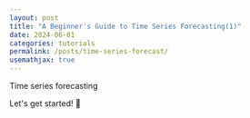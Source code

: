 ```yaml
---
layout: post
title: "A Beginner's Guide to Time Series Forecasting(1)"
date: 2024-06-01
categories: tutorials
permalink: /posts/time-series-forecast/
usemathjax: true
---
```


Time series forecasting

Let's get started! 🎉

